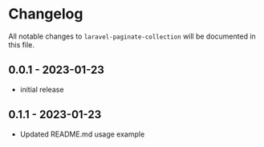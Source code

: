 # Changelog

All notable changes to `laravel-paginate-collection` will be documented in this file.

## 0.0.1 - 2023-01-23

- initial release

## 0.1.1 - 2023-01-23

- Updated README.md usage example
